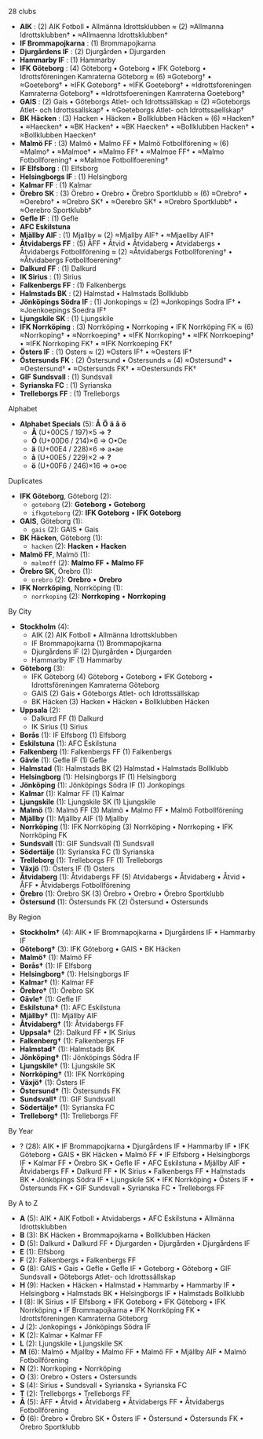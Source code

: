 28 clubs

- **AIK** : (2) AIK Fotboll • Allmänna Idrottsklubben ≈ (2) ≈Allmanna Idrottsklubben† • ≈Allmaenna Idrottsklubben†
- **IF Brommapojkarna** : (1) Brommapojkarna
- **Djurgårdens IF** : (2) Djurgården • Djurgarden
- **Hammarby IF** : (1) Hammarby
- **IFK Göteborg** : (4) Göteborg • Goteborg • IFK Goteborg • Idrottsföreningen Kamraterna Göteborg ≈ (6) ≈Goteborg† • ≈Goeteborg† • ≈IFK Goteborg† • ≈IFK Goeteborg† • ≈Idrottsforeningen Kamraterna Goteborg† • ≈Idrottsfoereningen Kamraterna Goeteborg†
- **GAIS** : (2) Gais • Göteborgs Atlet- och Idrottssällskap ≈ (2) ≈Goteborgs Atlet- och Idrottssallskap† • ≈Goeteborgs Atlet- och Idrottssaellskap†
- **BK Häcken** : (3) Hacken • Häcken • Bollklubben Häcken ≈ (6) ≈Hacken† • ≈Haecken† • ≈BK Hacken† • ≈BK Haecken† • ≈Bollklubben Hacken† • ≈Bollklubben Haecken†
- **Malmö FF** : (3) Malmö • Malmo FF • Malmö Fotbollförening ≈ (6) ≈Malmo† • ≈Malmoe† • ≈Malmo FF† • ≈Malmoe FF† • ≈Malmo Fotbollforening† • ≈Malmoe Fotbollfoerening†
- **IF Elfsborg** : (1) Elfsborg
- **Helsingborgs IF** : (1) Helsingborg
- **Kalmar FF** : (1) Kalmar
- **Örebro SK** : (3) Örebro • Orebro • Örebro Sportklubb ≈ (6) ≈Orebro† • ≈Oerebro† • ≈Orebro SK† • ≈Oerebro SK† • ≈Orebro Sportklubb† • ≈Oerebro Sportklubb†
- **Gefle IF** : (1) Gefle
- **AFC Eskilstuna**
- **Mjällby AIF** : (1) Mjallby ≈ (2) ≈Mjallby AIF† • ≈Mjaellby AIF†
- **Åtvidabergs FF** : (5) ÅFF • Åtvid • Åtvidaberg • Atvidabergs • Åtvidabergs Fotbollförening ≈ (2) ≈Åtvidabergs Fotbollforening† • ≈Åtvidabergs Fotbollfoerening†
- **Dalkurd FF** : (1) Dalkurd
- **IK Sirius** : (1) Sirius
- **Falkenbergs FF** : (1) Falkenbergs
- **Halmstads BK** : (2) Halmstad • Halmstads Bollklubb
- **Jönköpings Södra IF** : (1) Jonkopings ≈ (2) ≈Jonkopings Sodra IF† • ≈Joenkoepings Soedra IF†
- **Ljungskile SK** : (1) Ljungskile
- **IFK Norrköping** : (3) Norrköping • Norrkoping • IFK Norrköping FK ≈ (6) ≈Norrkoping† • ≈Norrkoeping† • ≈IFK Norrkoping† • ≈IFK Norrkoeping† • ≈IFK Norrkoping FK† • ≈IFK Norrkoeping FK†
- **Östers IF** : (1) Osters ≈ (2) ≈Osters IF† • ≈Oesters IF†
- **Östersunds FK** : (2) Östersund • Ostersunds ≈ (4) ≈Ostersund† • ≈Oestersund† • ≈Ostersunds FK† • ≈Oestersunds FK†
- **GIF Sundsvall** : (1) Sundsvall
- **Syrianska FC** : (1) Syrianska
- **Trelleborgs FF** : (1) Trelleborgs




Alphabet

- **Alphabet Specials** (5):  **Å**  **Ö**  **ä**  **å**  **ö** 
  - **Å** (U+00C5 / 197)×5 ⇒ **?**
  - **Ö** (U+00D6 / 214)×6 ⇒ O•Oe
  - **ä** (U+00E4 / 228)×6 ⇒ a•ae
  - **å** (U+00E5 / 229)×2 ⇒ **?**
  - **ö** (U+00F6 / 246)×16 ⇒ o•oe




Duplicates

- **IFK Göteborg**, Göteborg (2):
  - `goteborg` (2): **Goteborg** • **Goteborg**
  - `ifkgoteborg` (2): **IFK Goteborg** • **IFK Goteborg**
- **GAIS**, Göteborg (1):
  - `gais` (2): GAIS • Gais
- **BK Häcken**, Göteborg (1):
  - `hacken` (2): **Hacken** • **Hacken**
- **Malmö FF**, Malmö (1):
  - `malmoff` (2): **Malmo FF** • **Malmo FF**
- **Örebro SK**, Örebro (1):
  - `orebro` (2): **Orebro** • **Orebro**
- **IFK Norrköping**, Norrköping (1):
  - `norrkoping` (2): **Norrkoping** • **Norrkoping**




By City

- **Stockholm** (4): 
  - AIK  (2) AIK Fotboll • Allmänna Idrottsklubben
  - IF Brommapojkarna  (1) Brommapojkarna
  - Djurgårdens IF  (2) Djurgården • Djurgarden
  - Hammarby IF  (1) Hammarby
- **Göteborg** (3): 
  - IFK Göteborg  (4) Göteborg • Goteborg • IFK Goteborg • Idrottsföreningen Kamraterna Göteborg
  - GAIS  (2) Gais • Göteborgs Atlet- och Idrottssällskap
  - BK Häcken  (3) Hacken • Häcken • Bollklubben Häcken
- **Uppsala** (2): 
  - Dalkurd FF  (1) Dalkurd
  - IK Sirius  (1) Sirius
- **Borås** (1): IF Elfsborg  (1) Elfsborg
- **Eskilstuna** (1): AFC Eskilstuna 
- **Falkenberg** (1): Falkenbergs FF  (1) Falkenbergs
- **Gävle** (1): Gefle IF  (1) Gefle
- **Halmstad** (1): Halmstads BK  (2) Halmstad • Halmstads Bollklubb
- **Helsingborg** (1): Helsingborgs IF  (1) Helsingborg
- **Jönköping** (1): Jönköpings Södra IF  (1) Jonkopings
- **Kalmar** (1): Kalmar FF  (1) Kalmar
- **Ljungskile** (1): Ljungskile SK  (1) Ljungskile
- **Malmö** (1): Malmö FF  (3) Malmö • Malmo FF • Malmö Fotbollförening
- **Mjällby** (1): Mjällby AIF  (1) Mjallby
- **Norrköping** (1): IFK Norrköping  (3) Norrköping • Norrkoping • IFK Norrköping FK
- **Sundsvall** (1): GIF Sundsvall  (1) Sundsvall
- **Södertälje** (1): Syrianska FC  (1) Syrianska
- **Trelleborg** (1): Trelleborgs FF  (1) Trelleborgs
- **Växjö** (1): Östers IF  (1) Osters
- **Åtvidaberg** (1): Åtvidabergs FF  (5) Atvidabergs • Åtvidaberg • Åtvid • ÅFF • Åtvidabergs Fotbollförening
- **Örebro** (1): Örebro SK  (3) Örebro • Orebro • Örebro Sportklubb
- **Östersund** (1): Östersunds FK  (2) Östersund • Ostersunds




By Region

- **Stockholm†** (4):   AIK • IF Brommapojkarna • Djurgårdens IF • Hammarby IF
- **Göteborg†** (3):   IFK Göteborg • GAIS • BK Häcken
- **Malmö†** (1):   Malmö FF
- **Borås†** (1):   IF Elfsborg
- **Helsingborg†** (1):   Helsingborgs IF
- **Kalmar†** (1):   Kalmar FF
- **Örebro†** (1):   Örebro SK
- **Gävle†** (1):   Gefle IF
- **Eskilstuna†** (1):   AFC Eskilstuna
- **Mjällby†** (1):   Mjällby AIF
- **Åtvidaberg†** (1):   Åtvidabergs FF
- **Uppsala†** (2):   Dalkurd FF • IK Sirius
- **Falkenberg†** (1):   Falkenbergs FF
- **Halmstad†** (1):   Halmstads BK
- **Jönköping†** (1):   Jönköpings Södra IF
- **Ljungskile†** (1):   Ljungskile SK
- **Norrköping†** (1):   IFK Norrköping
- **Växjö†** (1):   Östers IF
- **Östersund†** (1):   Östersunds FK
- **Sundsvall†** (1):   GIF Sundsvall
- **Södertälje†** (1):   Syrianska FC
- **Trelleborg†** (1):   Trelleborgs FF




By Year

- ? (28):   AIK • IF Brommapojkarna • Djurgårdens IF • Hammarby IF • IFK Göteborg • GAIS • BK Häcken • Malmö FF • IF Elfsborg • Helsingborgs IF • Kalmar FF • Örebro SK • Gefle IF • AFC Eskilstuna • Mjällby AIF • Åtvidabergs FF • Dalkurd FF • IK Sirius • Falkenbergs FF • Halmstads BK • Jönköpings Södra IF • Ljungskile SK • IFK Norrköping • Östers IF • Östersunds FK • GIF Sundsvall • Syrianska FC • Trelleborgs FF






By A to Z

- **A** (5): AIK • AIK Fotboll • Atvidabergs • AFC Eskilstuna • Allmänna Idrottsklubben
- **B** (3): BK Häcken • Brommapojkarna • Bollklubben Häcken
- **D** (5): Dalkurd • Dalkurd FF • Djurgarden • Djurgården • Djurgårdens IF
- **E** (1): Elfsborg
- **F** (2): Falkenbergs • Falkenbergs FF
- **G** (8): GAIS • Gais • Gefle • Gefle IF • Goteborg • Göteborg • GIF Sundsvall • Göteborgs Atlet- och Idrottssällskap
- **H** (9): Hacken • Häcken • Halmstad • Hammarby • Hammarby IF • Helsingborg • Halmstads BK • Helsingborgs IF • Halmstads Bollklubb
- **I** (8): IK Sirius • IF Elfsborg • IFK Goteborg • IFK Göteborg • IFK Norrköping • IF Brommapojkarna • IFK Norrköping FK • Idrottsföreningen Kamraterna Göteborg
- **J** (2): Jonkopings • Jönköpings Södra IF
- **K** (2): Kalmar • Kalmar FF
- **L** (2): Ljungskile • Ljungskile SK
- **M** (6): Malmö • Mjallby • Malmo FF • Malmö FF • Mjällby AIF • Malmö Fotbollförening
- **N** (2): Norrkoping • Norrköping
- **O** (3): Orebro • Osters • Ostersunds
- **S** (4): Sirius • Sundsvall • Syrianska • Syrianska FC
- **T** (2): Trelleborgs • Trelleborgs FF
- **Å** (5): ÅFF • Åtvid • Åtvidaberg • Åtvidabergs FF • Åtvidabergs Fotbollförening
- **Ö** (6): Örebro • Örebro SK • Östers IF • Östersund • Östersunds FK • Örebro Sportklubb




